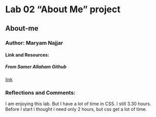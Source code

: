 # Lab 02  “About Me” project

## About-me

### Author: Maryam Najjar

#### Link and Resources:
##### From Samer Allaham Github 
[link](https://github.com/LTUC/amman-201d20)

### Reflections and Comments:

I am enjoying this lab.
But I have a lot of time in CSS.
I still 3.30 hours.
Before I start i thought i need only 2 hours, but css get a lot of time.